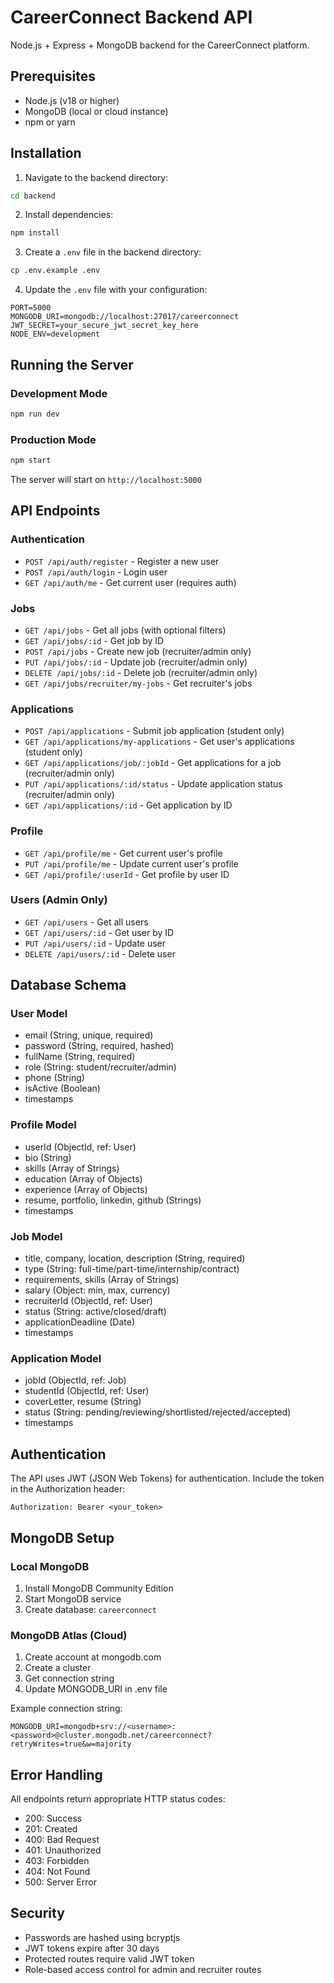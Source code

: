 # CareerConnect Backend API

Node.js + Express + MongoDB backend for the CareerConnect platform.

## Prerequisites

- Node.js (v18 or higher)
- MongoDB (local or cloud instance)
- npm or yarn

## Installation

1. Navigate to the backend directory:
```bash
cd backend
```

2. Install dependencies:
```bash
npm install
```

3. Create a `.env` file in the backend directory:
```bash
cp .env.example .env
```

4. Update the `.env` file with your configuration:
```
PORT=5000
MONGODB_URI=mongodb://localhost:27017/careerconnect
JWT_SECRET=your_secure_jwt_secret_key_here
NODE_ENV=development
```

## Running the Server

### Development Mode
```bash
npm run dev
```

### Production Mode
```bash
npm start
```

The server will start on `http://localhost:5000`

## API Endpoints

### Authentication
- `POST /api/auth/register` - Register a new user
- `POST /api/auth/login` - Login user
- `GET /api/auth/me` - Get current user (requires auth)

### Jobs
- `GET /api/jobs` - Get all jobs (with optional filters)
- `GET /api/jobs/:id` - Get job by ID
- `POST /api/jobs` - Create new job (recruiter/admin only)
- `PUT /api/jobs/:id` - Update job (recruiter/admin only)
- `DELETE /api/jobs/:id` - Delete job (recruiter/admin only)
- `GET /api/jobs/recruiter/my-jobs` - Get recruiter's jobs

### Applications
- `POST /api/applications` - Submit job application (student only)
- `GET /api/applications/my-applications` - Get user's applications (student only)
- `GET /api/applications/job/:jobId` - Get applications for a job (recruiter/admin only)
- `PUT /api/applications/:id/status` - Update application status (recruiter/admin only)
- `GET /api/applications/:id` - Get application by ID

### Profile
- `GET /api/profile/me` - Get current user's profile
- `PUT /api/profile/me` - Update current user's profile
- `GET /api/profile/:userId` - Get profile by user ID

### Users (Admin Only)
- `GET /api/users` - Get all users
- `GET /api/users/:id` - Get user by ID
- `PUT /api/users/:id` - Update user
- `DELETE /api/users/:id` - Delete user

## Database Schema

### User Model
- email (String, unique, required)
- password (String, required, hashed)
- fullName (String, required)
- role (String: student/recruiter/admin)
- phone (String)
- isActive (Boolean)
- timestamps

### Profile Model
- userId (ObjectId, ref: User)
- bio (String)
- skills (Array of Strings)
- education (Array of Objects)
- experience (Array of Objects)
- resume, portfolio, linkedin, github (Strings)
- timestamps

### Job Model
- title, company, location, description (String, required)
- type (String: full-time/part-time/internship/contract)
- requirements, skills (Array of Strings)
- salary (Object: min, max, currency)
- recruiterId (ObjectId, ref: User)
- status (String: active/closed/draft)
- applicationDeadline (Date)
- timestamps

### Application Model
- jobId (ObjectId, ref: Job)
- studentId (ObjectId, ref: User)
- coverLetter, resume (String)
- status (String: pending/reviewing/shortlisted/rejected/accepted)
- timestamps

## Authentication

The API uses JWT (JSON Web Tokens) for authentication. Include the token in the Authorization header:

```
Authorization: Bearer <your_token>
```

## MongoDB Setup

### Local MongoDB
1. Install MongoDB Community Edition
2. Start MongoDB service
3. Create database: `careerconnect`

### MongoDB Atlas (Cloud)
1. Create account at mongodb.com
2. Create a cluster
3. Get connection string
4. Update MONGODB_URI in .env file

Example connection string:
```
MONGODB_URI=mongodb+srv://<username>:<password>@cluster.mongodb.net/careerconnect?retryWrites=true&w=majority
```

## Error Handling

All endpoints return appropriate HTTP status codes:
- 200: Success
- 201: Created
- 400: Bad Request
- 401: Unauthorized
- 403: Forbidden
- 404: Not Found
- 500: Server Error

## Security

- Passwords are hashed using bcryptjs
- JWT tokens expire after 30 days
- Protected routes require valid JWT token
- Role-based access control for admin and recruiter routes

